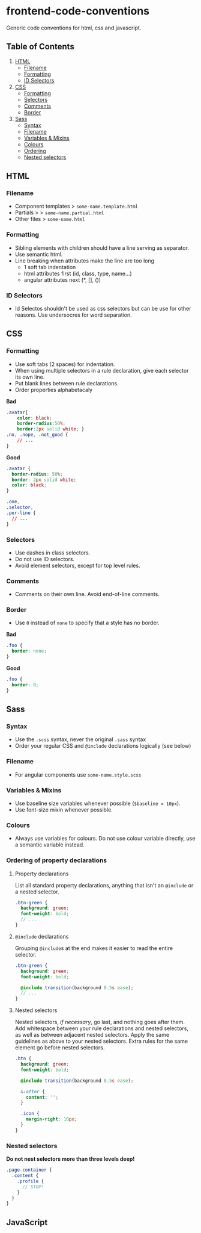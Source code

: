 # frontend-code-conventions
Generic code conventions for html, css and javascript.

## Table of Contents
1. [HTML](#html)
    - [Filename](#filename)
    - [Formatting](#formatting)
    - [ID Selectors](#id-selectors)
1. [CSS](#css)
    - [Formatting](#formatting-1)
    - [Selectors](#selectors)
    - [Comments](#comments)
    - [Border](#border)
1. [Sass](#sass)
    - [Syntax](#syntax)
    - [Filename](#filename-1)
    - [Variables & Mixins](#variables--mixins)
    - [Colours](#colours)
    - [Ordering](#ordering-of-property-declarations)
    - [Nested selectors](#nested-selectors)

## HTML

### Filename
* Component templates > `some-name.template.html`
* Partials >  > `some-name.partial.html`
* Other files > `some-name.html`

### Formatting
* Sibling elements with children should have a line serving as separator.
* Use semantic html.
* Line breaking when attributes make the line are too long
  - 1 soft tab indentation
  - html attributes first (id, class, type, name...)
  - angular attributes next (*, [], ())

### ID Selectors
* Id Selectos shouldn't be used as css selectors but can be use for other reasons. Use undersocres for word separation.

## CSS

### Formatting
* Use soft tabs (2 spaces) for indentation.
* When using multiple selectors in a rule declaration, give each selector its own line.
* Put blank lines between rule declarations.
* Order properties alphabetacaly

**Bad**

```css
.avatar{
    color: black;
    border-radius:50%;
    border:2px solid white; }
.no, .nope, .not_good {
    // ...
}
```

**Good**

```css
.avatar {
  border-radius: 50%;
  border: 2px solid white;
  color: black;
}

.one,
.selector,
.per-line {
  // ...
}
```

### Selectors
* Use dashes in class selectors.
* Do not use ID selectors.
* Avoid element selectors, except for top level rules.

### Comments
* Comments on their own line. Avoid end-of-line comments.

### Border
* Use `0` instead of `none` to specify that a style has no border.

**Bad**

```css
.foo {
  border: none;
}
```

**Good**

```css
.foo {
  border: 0;
}
```


## Sass

### Syntax
* Use the `.scss` syntax, never the original `.sass` syntax
* Order your regular CSS and `@include` declarations logically (see below)

### Filename
* For angular components use `some-name.style.scss`

### Variables & Mixins
* Use baseline size variables whenever possible (`$baseline = 10px`).
* Use font-size mixin whenever possible.

### Colours
* Always use variables for colours. Do not use colour variable directly, use a semantic variable instead.

### Ordering of property declarations

1. Property declarations

    List all standard property declarations, anything that isn't an `@include` or a nested selector.

    ```scss
    .btn-green {
      background: green;
      font-weight: bold;
      // ...
    }
    ```

2. `@include` declarations

    Grouping `@include`s at the end makes it easier to read the entire selector.

    ```scss
    .btn-green {
      background: green;
      font-weight: bold;

      @include transition(background 0.5s ease);
      // ...
    }
    ```

3. Nested selectors

    Nested selectors, _if necessary_, go last, and nothing goes after them. Add whitespace between your rule declarations and nested selectors, as well as between adjacent nested selectors. Apply the same guidelines as above to your nested selectors. Extra rules for the same element go before nested selectors.

    ```scss
    .btn {
      background: green;
      font-weight: bold;

      @include transition(background 0.5s ease);

      &:after {
        content: '';
      }

      .icon {
        margin-right: 10px;
      }
    }
    ```

### Nested selectors

**Do not nest selectors more than three levels deep!**

```scss
.page-container {
  .content {
    .profile {
      // STOP!
    }
  }
}
```

## JavaScript
